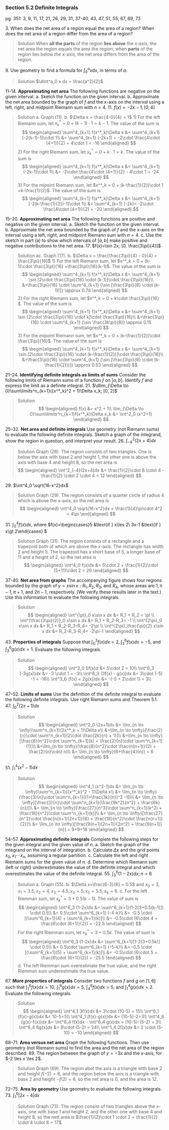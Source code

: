 ### Section 5.2 Definite Integrals
pg. 351: 3, 9, 11, 17, 21, 26, 29, 31, 37-40, 43, 47, 51, 55, 67, 69, 73

3\. When does the net area of a region equal the area of a region? When does the net area of a region differ from the area of a region?
>Solution
When **all the parts** of the region **lies above** the x-axis, the net area the region equals the area the region; when **parts** of the region lies below the x-axis, the net area differs from the area of the region.

9\. Use geometry to find a formula for $\int^a_0 xdx$, in terms of $a$.
>Solution
$\dint^a_0 x dx = \frac{a^2}{2}$

11–14\. **Approximating net area** The following functions are negative on the given interval.
a. Sketch the function on the given interval.
b. Approximate the net area bounded by the graph of $f$ and the x-axis on the interval using a left, right, and midpoint Riemann sum with $n = 4$.
11\. $f(x)=-2x-1; [0, 4]$
>Solution
a. Graph (11).
b. $\Delta x = \frac{4-0}{4} = 1$
1\) For the left Riemann sum, let $x^*_k = 0 + (k-1)\cdot 1 =k-1$. The value of the sum is
$$
\begin{aligned}
\sum^4_{k=1} f(x^*_k)\Delta x &= \sum^4_{k=1} [-2(k-1)-1]\cdot 1\\
&= \sum^4_{k=1} (-2k+1) = -2\cdot \frac{4\cdot (4+1)}{2} + 4\cdot 1 = -16
\end{aligned}
$$
2\) For the right Riemann sum, let $x^*_k = 0 + k\cdot 1 =k$. The value of the sum is
$$
\begin{aligned}
\sum^4_{k=1} f(x^*_k)\Delta x &= \sum^4_{k=1} (-2k-1)\cdot 1\\
&= -2\cdot \frac{4\cdot (4+1)}{2} - 4\cdot 1 = -24
\end{aligned}
$$
3\) For the mipoint Riemann sum, let $x^*_k = 0 + (k-\frac{1}{2})\cdot 1 =k-\frac{1}{2}$. The value of the sum is
$$
\begin{aligned}
\sum^4_{k=1} f(x^*_k)\Delta x &= \sum^4_{k=1} [-2(k-\frac{1}{2})-1]\cdot 1\\
&= \sum^4_{k=1} (-2k)= -2\cdot \frac{4\cdot (4+1)}{2} = -20
\end{aligned}
$$

15–20\. **Approximating net area** The following functions are positive and negative on the given interval.
a. Sketch the function on the given interval.
b. Approximate the net area bounded by the graph of $f$ and the x-axis on the interval using a left, right, and midpoint Riemann sum with $n = 4$.
c. Use the sketch in part (a) to show which intervals of $[a, b]$ make positive and negative contributions to the net area.
17\. $f(x)=\sin 2x; [0, \frac{3\pi}{4}]$
>Solution
ac. Graph (17).
b. $\Delta x = \frac{\frac{3\pi}{4} - 0}{4} = \frac{3\pi}{16}$
1\) For the left Riemann sum, let $x^*_k = 0 + (k-1)\cdot \frac{3\pi}{16} =\frac{3\pi}{16}(k-1)$. The value of the sum is
$$
\begin{aligned}
\sum^4_{k=1} f(x^*_k)\Delta x &= \sum^4_{k=1} \sin [2\cdot \frac{3\pi}{16} \cdot (k-1)]\cdot \frac{3\pi}{16}\\
&=\frac{3\pi}{16} \cdot \sum^4_{k=1} {\sin [\frac{3\pi}{8} \cdot (k-1))]} \approx 0.74
\end{aligned}
$$
2\) For the right Riemann sum, let $x^*_k = 0 + k\cdot \frac{3\pi}{16} $. The value of the sum is
$$
\begin{aligned}
\sum^4_{k=1} f(x^*_k)\Delta x &= \sum^4_{k=1} \sin [2\cdot \frac{3\pi}{16} \cdot k]\cdot \frac{3\pi}{16}\\
&=\frac{3\pi}{16} \cdot \sum^4_{k=1} {\sin \frac{3k\pi}{8}} \approx 0.15
\end{aligned}
$$
3\) For the mipoint Riemann sum, let $x^*_k = 0 + (k-\frac{1}{2})\cdot \frac{3\pi}{16}$. The value of the sum is
$$
\begin{aligned}
\sum^4_{k=1} f(x^*_k)\Delta x &= \sum^4_{k=1} \sin [2\cdot \frac{3\pi}{16} \cdot (k-\frac{1}{2})]\cdot \frac{3\pi}{16}\\
&=\frac{3\pi}{16} \cdot \sum^4_{k=1} {\sin [\frac{3\pi}{8} \cdot (k-\frac{1}{2}))]} \approx 0.53
\end{aligned}
$$

21–24\. **Identifying definite integrals as limits of sums** Consider the following limits of Riemann sums of a function $f$ on $[a, b]$. Identify $f$ and express the limit as a definite integral.
21\. $\dlim_{\Delta \to 0}\sum\limits^n_{k=1}({x^*_k}^2 + 1)\Delta x_k; [0, 2]$
>Solution
$$
\begin{aligned}
f(x) &= x^2 + 1\\
\lim_{\Delta \to 0}\sum\limits^n_{k=1}f(x^*_k)\Delta x_k &= \int^2_0 (x^2+1)
\end{aligned}
$$

25–32\. **Net area and definite integrals** Use geometry (not Riemann sums) to evaluate the following definite integrals. Sketch a graph of the integrand, show the region in question, and interpret your result.
26\. $\int^2_{-4}(2x+4)dx$
>Solution
Graph (26). The region consists of two triangles. One is below the axis with base 2 and height 1, the other one is above the axis with base 4 and height 8, so the net area is
$$
\begin{aligned}
\int^2_{-4}(2x+4)dx &= \frac{1}{2}\cdot 8 \cdot 4 - \frac{1}{2} \cdot 2 \cdot 4 = 12
\end{aligned}
$$

29\. $\int^4_0 \sqrt{16-x^2}dx$
>Solution
Graph (29). The region consists of a quarter circle of radius 4 which is above the x-axis, so the net area is
$$
\begin{aligned}
\int^4_0 \sqrt{16-x^2}dx = \frac{1}{4}\pi\cdot 4^2 = 4\pi
\end{aligned}
$$

31\. $\int^4_0 f(x)dx$, where $f(x)=\begin{cases}5 &\text{if } x\les 2\\ 3x-1 &\text{if } x\gt 2\end{cases} $
>Solution
Graph (31). The region consists of a rectangle and a trapezoid both of which are above the x-axis. The rectangle has width 2 and height 5. The trapezoid has a short base of 5, a longer base of 11 and a height of 2, so the net area is
$$
\begin{aligned}
\int^4_0 f(x)dx &= 5\cdot 2 + \frac{1}{2}\cdot (5+11)\cdot 2 = 26
\end{aligned}
$$

37-40\. **Net area from graphs** The accompanying figure shows four regions bounded by the graph of $y = x \sin x: R_1, R_2, R_3$, and $R_4$, whose areas are $1, \pi - 1, \pi + 1$, and $2\pi - 1$, respectively. (We verify these results later in the text.) Use this information to evaluate the following integrals.
>Solution
$$
\begin{aligned}
\int^{\pi}_0 x\sin x dx &= R_1 + R_2 = \pi \\
\int^{\frac{3\pi}{2}}_0 x\sin x dx &= R_1 + R_2-R_3= -1 \\
\int^{2\pi}_0 x\sin x dx &= R_1 + R_2-R_3-R_4= -2\pi \\
\int^{2\pi}_\frac{\pi}{2} x\sin x dx &= R_2-R_3-R_4= -2\pi-1
\end{aligned}
$$

43\. **Properties of integrals** Suppose that $\int^3_0 f(x)dx = 2, \int^6_3 f(x)dx = -5$, and $\int^6_3 g(x)dx = 1$. Evaluate the following integrals.
>Solution
$$
\begin{aligned}
\int^3_0 5f(x)d &= 5\cdot 2 = 10\\
\int^6_3 (-3g(x))dx &= -3 \cdot 1 = -3\\
\int^6_3 (3f(x) - g(x))dx &= 3\cdot (-5) -1 = -16\\
\int^3_6 (f(x) + 2g(x))dx &= -(-5 + 2\cdot 1) = 3\\
\end{aligned}
$$

47–52\. **Limits of sums** Use the definition of the definite integral to evaluate the following definite integrals. Use right Riemann sums and Theorem 5.1.
47\. $\int^2_0 (2x+1)dx$
>Solution
$$
\begin{aligned}
\int^2_0 (2x+1)dx &= \lim_{n \to \infty}\sum^n_{k=1}(2x^*_k + 1)\Delta x\\
&=\lim_{n \to \infty}[\frac{2}{n}\cdot \sum^n_{k=1}(2\cdot \frac{2k}{n} + 1)]\\
&=\lim_{n \to \infty}[\frac{8}{n^2}\cdot \sum^n_{k=1}(k) + \frac{2}{n}\cdot \sum^n_{k=1}(1)]\\
&=\lim_{n \to \infty}(\frac{8}{n^2}\cdot \frac{n(n+1)}{2} + \frac{2}{n}\cdot n)\\
&= \lim_{n \to \infty}(6+\frac{4}{n}) = 6
\end{aligned}
$$

51\. $\int^4_1 (x^2-1)dx$
>Solution
$$
\begin{aligned}
\int^4_1 (x^2-1)dx &= \lim_{n \to \infty}\sum^n_{k=1}({x^*_k}^2 - 1)\Delta x\\
&= \lim_{n \to \infty}(\frac{3}{n}\cdot \sum^n_{k=1}[(1+\frac{3k}{n})^2 -1])\\
&= \lim_{n \to \infty}[\frac{3}{n}\cdot \sum^n_{k=1}(\frac{9k^2}{n^2} + \frac{6k}{n})]\\
&= \lim_{n \to \infty}[\frac{27}{n^3}\cdot \sum^n_{k=1}(k^2) + \frac{18}{n^2}\cdot \sum^n_{k=1}(k)]\\
&= \lim_{n \to \infty}[\frac{27}{n^3}\cdot \frac{n(n+1)(2n+1)}{6} + \frac{18}{n^2}\cdot \frac{n(n+1)}{2}]\\
&= \lim_{n \to \infty}[\frac{9(n+1)(2n+1)}{2n^2} + \frac{9(n+1)}{n}] = 9+9=18
\end{aligned}
$$

54–57\. **Approximating definite integrals** Complete the following steps for the given integral and the given value of $n$.
a. Sketch the graph of the integrand on the interval of integration.
b. Calculate $\Delta x$ and the grid points $x_0, x_1 \cdots x_n$, assuming a regular partition.
c. Calculate the left and right Riemann sums for the given value of $n$.
d. Determine which Riemann sum (left or right) underestimates the value of the definite integral and which overestimates the value of the definite integral.
55\. $\int^6_3 (1-2x)dx; n=6$
>Solution
a. Graph (55).
b. $\Delta x=\frac{6-3}{6} = 0.5$ and $x_0=3, x_1=3.5, x_2=4, x_3=4.5, x_4=5, x_5=5.5, x_6=6$.
c. For the left Riemman sum, let $x^*_k= 3+0.5(k-1)$. The value of sum is
$$
\begin{aligned}
\int^6_3 (1-2x)dx &= \sum^6_{k=1}(1-2[3+0.5(k-1)]) \cdot 0.5\\
&= 0.5\cdot \sum^6_{k=1} (-4-k)\\
&= -0.5 \cdot [(\sum^6_{k=1}(4) + \sum^6_{k=1}(k)]\\
&= -0.5\cdot (6\cdot 4 + \frac{6\cdot (6+1)}{2}) = -22.5
\end{aligned}
$$
For the right Riemman sum, let $x^*_k= 3+0.5k$. The value of sum is
$$
\begin{aligned}
\int^6_3 (1-2x)dx &= \sum^6_{k=1}[1-2(3+0.5k)] \cdot 0.5\\
&= 0.5\cdot \sum^6_{k=1} (-5-k)\\
&= -0.5 \cdot [(\sum^6_{k=1}(5) + \sum^6_{k=1}(k)]\\
&= -0.5\cdot (6\cdot 5 + \frac{6\cdot (6+1)}{2}) = -25.5
\end{aligned}
$$
d. The left Riemman sum overestimate the true value, and the right Riemman sum underestimate the true value.

<!-- pagebreak -->
67\. **More properties of integrals** Consider two functions $f$ and $g$ on $[1, 6]$ such that $\int^6_1 f(x)dx=10$, $\int^6_1 g(x)dx=5$, $\int^6_4 f(x)dx=5$, and $\int^4_1 g(x)dx=2$. Evaluate the following integrals.
>Solution
$$
\begin{aligned}
\int^4_1 3f(x)dx &= 3\cdot (10-5) = 15\\
\int^6_1 (f(x)-g(x))dx &= 10-5=5\\
\int^4_1 (f(x)-g(x))dx &= (10-5)-2=3\\
\int^4_6 (g(x)-f(x))dx &= \int^6_4 f(x)dx - \int^6_4 g(x)dx = (10-5)-(5-2) = 3\\
\int^6_4 8g(x)dx &= 8\cdot (5-2) = 24\\
\int^1_4 2f(x)dx &= 2 \cdot (5-10) = -10
\end{aligned}
$$

68–71\. **Area versus net area** Graph the following functions. Then use geometry (not Riemann sums) to find the area and the net area of the region described.
69\. The region between the graph of $y=-3x$ and the x-axis, for $-2 \les x \les 2$.
>Solution
Graph (69). The region abot the axis is a triangle with base 2 and height $f(-2) = 6$, and the region below the axis is a triangle with base 2 and height $-f(2)=6$, so the net area is $0$, and the area is $12$.

72–75\. **Area by geometry** Use geometry to evaluate the following integrals.
73\. $\int^6_1 |2x-4|dx$
>Solution
Graph (73). The region consist of two triangles above the x-axis, one with base 1 and height 2, and the other one with base 4 and height 8, so the nett area is $\frac{1}{2}\cdot 1 \cdot 2 + \frac{1}{2} \cdot 4 \cdot 8 = 17$.
